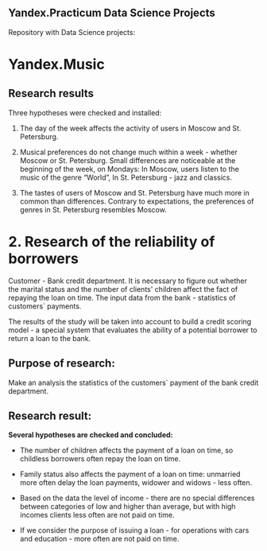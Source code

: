 ## Yandex.Practicum Data Science Projects
Repository with Data Science projects:
# Yandex.Music
## Research results
Three hypotheses were checked and installed:

1. The day of the week affects the activity of users in Moscow and St. Petersburg.

2. Musical preferences do not change much within a week - whether Moscow or St. Petersburg. Small differences are noticeable at the beginning of the week, on Mondays:
In Moscow, users listen to the music of the genre “World”,
In St. Petersburg - jazz and classics.

3. The tastes of users of Moscow and St. Petersburg have much more in common than differences. Contrary to expectations, the preferences of genres in St. Petersburg resembles Moscow.

# 2. Research of the reliability of borrowers
Customer - Bank credit department. It is necessary to figure out whether the marital status and the number of clients' children affect the fact of repaying the loan on time. The input data from the bank - statistics of customers` payments.

The results of the study will be taken into account to build a credit scoring model - a special system that evaluates the ability of a potential borrower to return a loan to the bank.
## Purpose of research:
Make an analysis the statistics of the customers` payment of the bank credit department.
## Research result:
**Several hypotheses are checked and concluded:**

 * The number of children affects the payment of a loan on time, so childless borrowers often repay the loan on time.

 * Family status also affects the payment of a loan on time: unmarried more often delay the loan payments, widower and widows - less often.

 * Based on the data the level of income - there are no special differences between categories of low and higher than average, but with high incomes clients less often are not paid on time.

 * If we consider the purpose of issuing a loan - for operations with cars and education - more often are not paid on time.
